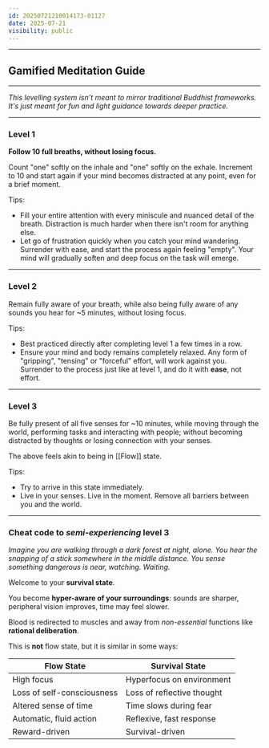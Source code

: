 ```yaml
---
id: 20250721210014173-01127
date: 2025-07-21
visibility: public
---
```

---
## Gamified Meditation Guide

---

*This levelling system isn’t meant to mirror traditional Buddhist frameworks. It's just meant for fun and light guidance towards deeper practice.*

---

### Level 1

**Follow 10 full breaths, without losing focus.**

Count "one" softly on the inhale and "one" softly on the exhale. Increment to 10 and start again if your mind becomes distracted at any point, even for a brief moment.

Tips:
- Fill your entire attention with every miniscule and nuanced detail of the breath. Distraction is much harder when there isn't room for anything else.
- Let go of frustration quickly when you catch your mind wandering. Surrender with ease, and start the process again feeling "empty". Your mind will gradually soften and deep focus on the task will emerge.


---
### Level 2

Remain fully aware of your breath, while also being fully aware of any sounds you hear for ~5 minutes, without losing focus.

Tips:
- Best practiced directly after completing level 1 a few times in a row.
- Ensure your mind and body remains completely relaxed. Any form of "gripping", "tensing" or "forceful" effort, will work against you. Surrender to the process just like at level 1, and do it with **ease**, not effort.

---

### Level 3

Be fully present of all five senses for ~10 minutes, while moving through the world, performing tasks and interacting with people; without becoming distracted by thoughts or losing connection with your senses.

The above feels akin to being in [[Flow]] state.

Tips:
- Try to arrive in this state immediately.
- Live in your senses. Live in the moment. Remove all barriers between you and the world.

---

### Cheat code to *semi-experiencing* level 3

*Imagine you are walking through a dark forest at night, alone. You hear the snapping of a stick somewhere in the middle distance. You sense something dangerous is near, watching. Waiting.*

Welcome to your **survival state**.

You become **hyper-aware of your surroundings**: sounds are sharper, peripheral vision improves, time may feel slower.

Blood is redirected to muscles and away from *non-essential* functions like **rational deliberation**.

This is **not** flow state, but it is similar in some ways:

| Flow State                 | Survival State             |
| -------------------------- | -------------------------- |
| High focus                 | Hyperfocus on environment  |
| Loss of self-consciousness | Loss of reflective thought |
| Altered sense of time      | Time slows during fear     |
| Automatic, fluid action    | Reflexive, fast response   |
| Reward-driven              | Survival-driven            |
